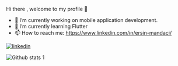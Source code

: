 Hi there , welcome to my profile 👋


- 🔭 I’m currently working on mobile application development.
- 🌱 I’m currently learning Flutter
- 📫 How to reach me: https://www.linkedin.com/in/ersin-mandaci/


[![linkedin](https://img.shields.io/badge/Linkedin-000000?style=for-the-badge&logo=Linkedin&logoColor=white)](https://www.linkedin.com/in/ersin-mandaci/)




![Github stats 1](https://github-readme-stats.vercel.app/api?username=ErsinMandaci&show_icons=true&theme=gradient) 
